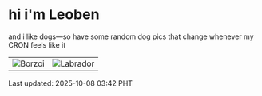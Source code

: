 # hi i'm Leoben

and i like dogs—so have some random dog pics that change whenever my CRON feels like it

|  |  |
|--------|----------|
| ![Borzoi](https://random-dog-vercel.vercel.app/api/random-borzoi?v=1759866125) | ![Labrador](https://random-dog-vercel.vercel.app/api/random-labrador?v=1759866125) |

Last updated: 2025-10-08 03:42 PHT
